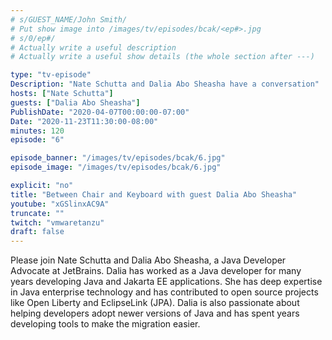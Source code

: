 ```yaml
---
# s/GUEST_NAME/John Smith/
# Put show image into /images/tv/episodes/bcak/<ep#>.jpg
# s/0/ep#/
# Actually write a useful description
# Actually write a useful show details (the whole section after ---)

type: "tv-episode"
Description: "Nate Schutta and Dalia Abo Sheasha have a conversation"
hosts: ["Nate Schutta"]
guests: ["Dalia Abo Sheasha"]
PublishDate: "2020-04-07T00:00:00-07:00"
Date: "2020-11-23T11:30:00-08:00"
minutes: 120
episode: "6"

episode_banner: "/images/tv/episodes/bcak/6.jpg"
episode_image: "/images/tv/episodes/bcak/6.jpg"

explicit: "no"
title: "Between Chair and Keyboard with guest Dalia Abo Sheasha"
youtube: "xGSlinxAC9A"
truncate: ""
twitch: "vmwaretanzu"
draft: false
---
```


Please join Nate Schutta and Dalia Abo Sheasha, a Java Developer Advocate at JetBrains. Dalia has worked as a Java developer for many years developing Java and Jakarta EE applications. She has deep expertise in Java enterprise technology and has contributed to open source projects like Open Liberty and EclipseLink (JPA). Dalia is also passionate about helping developers adopt newer versions of Java and has spent years developing tools to make the migration easier.
